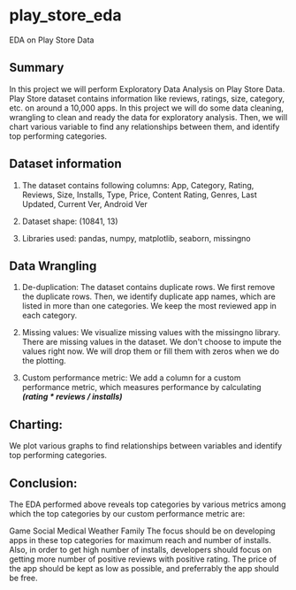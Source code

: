 # play_store_eda
EDA on Play Store Data

## Summary

In this project we will perform Exploratory Data Analysis on Play Store Data. Play Store dataset contains information like reviews, ratings, size, category, etc. on around a 10,000 apps. In this project we will do some data cleaning, wrangling to clean and ready the data for exploratory analysis. Then, we will chart various variable to find any relationships between them, and identify top performing categories.

## Dataset information
1. The dataset contains following columns:
App, Category, Rating, Reviews, Size, Installs, Type, Price, Content Rating, Genres, Last Updated, Current Ver, Android Ver

2. Dataset shape: (10841, 13)

3. Libraries used: pandas, numpy, matplotlib, seaborn, missingno

## Data Wrangling

1. De-duplication:
The dataset contains duplicate rows. We first remove the duplicate rows. Then, we identify duplicate app names, which are listed in more than one categories. We keep the most reviewed app in each category.

2. Missing values:
We visualize missing values with the missingno library. There are missing values in the dataset. We don't choose to impute the values right now. We will drop them or fill them with zeros when we do the plotting.

3. Custom performance metric:
We add a column for a custom performance metric, which measures performance by calculating ***(rating * reviews / installs)***

## Charting:

We plot various graphs to find relationships between variables and identify top performing categories.

## Conclusion:

The EDA performed above reveals top categories by various metrics among which the top categories by our custom performance metric are:

Game
Social
Medical
Weather
Family
The focus should be on developing apps in these top categories for maximum reach and number of installs. Also, in order to get high number of installs, developers should focus on getting more number of positive reviews with positive rating. The price of the app should be kept as low as possible, and preferrably the app should be free.
